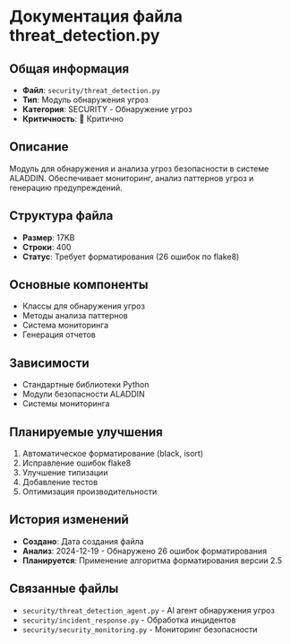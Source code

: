 # Документация файла threat_detection.py

## Общая информация
- **Файл**: `security/threat_detection.py`
- **Тип**: Модуль обнаружения угроз
- **Категория**: SECURITY - Обнаружение угроз
- **Критичность**: 🔴 Критично

## Описание
Модуль для обнаружения и анализа угроз безопасности в системе ALADDIN. Обеспечивает мониторинг, анализ паттернов угроз и генерацию предупреждений.

## Структура файла
- **Размер**: 17KB
- **Строки**: 400
- **Статус**: Требует форматирования (26 ошибок по flake8)

## Основные компоненты
- Классы для обнаружения угроз
- Методы анализа паттернов
- Система мониторинга
- Генерация отчетов

## Зависимости
- Стандартные библиотеки Python
- Модули безопасности ALADDIN
- Системы мониторинга

## Планируемые улучшения
1. Автоматическое форматирование (black, isort)
2. Исправление ошибок flake8
3. Улучшение типизации
4. Добавление тестов
5. Оптимизация производительности

## История изменений
- **Создано**: Дата создания файла
- **Анализ**: 2024-12-19 - Обнаружено 26 ошибок форматирования
- **Планируется**: Применение алгоритма форматирования версии 2.5

## Связанные файлы
- `security/threat_detection_agent.py` - AI агент обнаружения угроз
- `security/incident_response.py` - Обработка инцидентов
- `security/security_monitoring.py` - Мониторинг безопасности